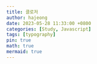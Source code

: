 ```yaml
---
title: 클로저
author: hajeong
date: 2023-05-28 11:33:00 +0800
categories: [Study, Javascript]
tags: [typography]
pin: true
math: true
mermaid: true
---
```

